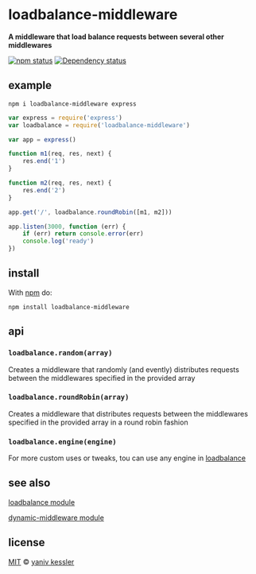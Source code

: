 # loadbalance-middleware

**A middleware that load balance requests between several other middlewares**

[![npm status](http://img.shields.io/npm/v/loadbalance-middleware.svg?style=flat-square)](https://www.npmjs.org/package/loadbalance-middleware) [![Dependency status](https://img.shields.io/david/kessler/node-loadbalance-middleware.svg?style=flat-square)](https://david-dm.org/kessler/node-loadbalance-middleware)

## example

`npm i loadbalance-middleware express`

```javascript
var express = require('express')
var loadbalance = require('loadbalance-middleware')

var app = express()

function m1(req, res, next) {
    res.end('1')
}

function m2(req, res, next) {
    res.end('2')
}

app.get('/', loadbalance.roundRobin([m1, m2])) 

app.listen(3000, function (err) {
    if (err) return console.error(err)
    console.log('ready')
})
```

## install

With [npm](https://npmjs.org) do:

```
npm install loadbalance-middleware
```

## api

### `loadbalance.random(array)`
Creates a middleware that randomly (and evently) distributes requests between the middlewares specified in the provided array

### `loadbalance.roundRobin(array)`
Creates a middleware that distributes requests between the middlewares specified in the provided array in a round robin fashion

### `loadbalance.engine(engine)`
For more custom uses or tweaks, tou can use any engine in [loadbalance](https://github.com/kessler/node-loadbalance)

## see also
[loadbalance module](https://github.com/kessler/node-loadbalance)

[dynamic-middleware module](https://github.com/kessler/node-dynamic-middleware)

## license

[MIT](http://opensource.org/licenses/MIT) © [yaniv kessler](blog.yanivkessler.com)
